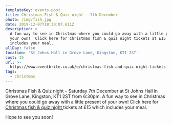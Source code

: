 ```yaml
---
templateKey: events-post
title: Christmas Fish & Quiz night – 7th December
photo: /img/fish.jpg
date: 2019-12-07T18:30:07.611Z
description: >
  A fun way to see in Christmas where you could go away with a little present of
  your own!  Click here for Christmas fish & quiz night tickets at £15 which
  includes your meal.
allDay: false
location: 'St Johns Hall in Grove Lane, Kingston, KT1 2ST'
cost: 15
url: >-
  https://www.eventbrite.co.uk/e/christmas-fish-and-quiz-night-tickets-66466975513
tags:
  - christmas
---
```

Christmas Fish & Quiz night – Saturday 7th December at St Johns Hall in Grove Lane, Kingston, KT1 2ST from 6:30pm.  A fun way to see in Christmas where you could go away with a little present of your own!  Click here for [Christmas fish & quiz night ](https://www.eventbrite.co.uk/e/christmas-fish-and-quiz-night-tickets-66466975513)tickets at £15 which includes your meal.

Hope to see you soon!
